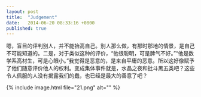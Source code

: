 ```yaml
---
layout: post
title:  "Judgement"
date:   2014-06-20 08:33:16 +0800
published: true
---
```

嗯，盲目的评判别人，并不能抬高自己。别人那么做，有那时那地的情景，是自己不可能知道的。二是，对于类似这种的评价，“他很聪明，可是脾气不好。”“他是数学系高材生，可是心眼小。”我觉得是恶意的，是来自平庸的恶意。所以这好像赋予了他们随意评价他人的权利。变成集体事件就是，水晶之夜和批斗黑五类吧？这些令人佩服的人没有揭露我们的蠢，也已经是最大的善意了吧？

{% include image.html file="21.png" alt="" %}
